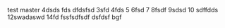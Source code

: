 test master 4dsds fds
dfdsfsd
3sfd
4fds
5
6fsd
7
8fsdf
9sdsd
10
sdffdds
12swadaswd
14fd
fssfsdfsdf
dsfdsf
bgf